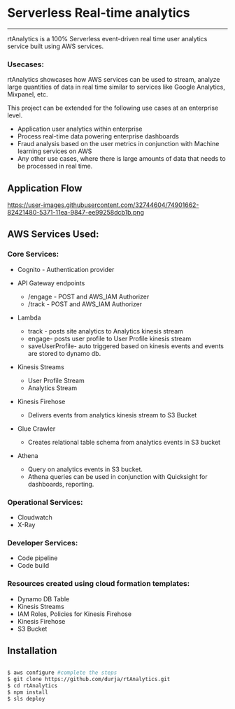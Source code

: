 # Serverless Real-time analytics  

---------------

rtAnalytics is a 100% Serverless event-driven real time user analytics service built using AWS services. 

### Usecases: 

rtAnalytics showcases how AWS services can be used to stream, analyze large quantities of data in real time similar to services like Google Analytics, Mixpanel, etc. 

This project can be extended for the following use cases at an enterprise level. 

* Application user analytics within enterprise
* Process real-time data powering enterprise dashboards
* Fraud analysis based on the user metrics in conjunction with Machine learning services on AWS
* Any other use cases, where there is large amounts of data that needs to be processed in real time. 

## Application Flow 

https://user-images.githubusercontent.com/32744604/74901662-82421480-5371-11ea-9847-ee99258dcb1b.png

## AWS Services Used:

### Core Services:

* Cognito - Authentication provider
* API Gateway endpoints
  * /engage - POST and AWS_IAM Authorizer
  * /track - POST and AWS_IAM Authorizer

* Lambda
  * track - posts site analytics to Analytics kinesis stream 
  * engage- posts user profile to User Profile kinesis stream 
  * saveUserProfile- auto triggered based on kinesis events and events are stored to dynamo db. 
  
* Kinesis Streams
  * User Profile Stream
  * Analytics Stream
* Kinesis Firehose
  * Delivers events from analytics kinesis stream to S3 Bucket
* Glue Crawler
  * Creates relational table schema from analytics events in S3 bucket
* Athena
  * Query on analytics events in S3 bucket. 
  * Athena queries can be used in conjunction with Quicksight for dashboards, reporting. 

### Operational Services: 
* Cloudwatch
* X-Ray

### Developer Services: 
* Code pipeline
* Code build
  
### Resources created using cloud formation templates:

* Dynamo DB Table
* Kinesis Streams
* IAM Roles, Policies for Kinesis Firehose
* Kinesis Firehose
* S3 Bucket

## Installation

```bash

$ aws configure #complete the steps
$ git clone https://github.com/durja/rtAnalytics.git
$ cd rtAnalytics
$ npm install 
$ sls deploy

```